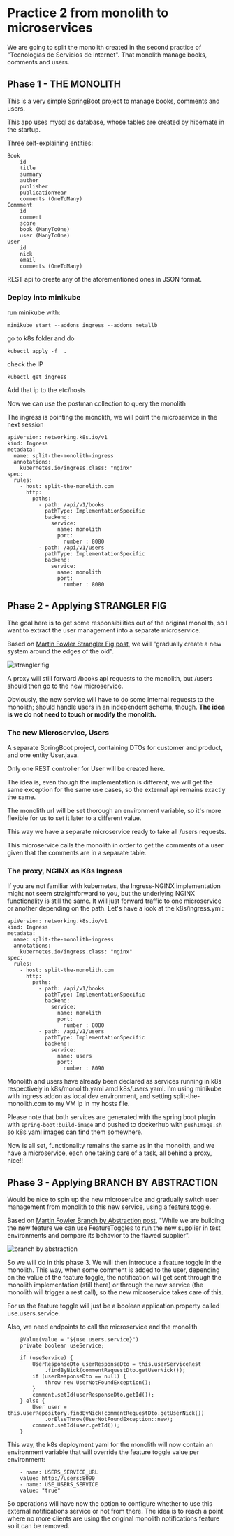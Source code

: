 # Practice 2 from monolith to microservices

We are going to split the monolith created in the second practice of "Tecnologías de Servicios de Internet". 
That monolith manage books, comments and users.

## Phase 1 - THE MONOLITH

This is a very simple SpringBoot project to manage books, comments and users.

This app uses mysql as database, whose tables are created by hibernate in the startup.

Three self-explaining entities:

    Book
        id
        title 
        summary
        author
        publisher 
        publicationYear 
        comments (OneToMany)
    Commment
        id
        comment
        score
        book (ManyToOne)
        user (ManyToOne)
    User
        id
        nick
        email
        comments (OneToMany)


REST api to create any of the aforementioned ones in JSON format. 

### Deploy into minikube

run minikube with:

`minikube start --addons ingress --addons metallb`

go to k8s folder and do

`kubectl apply -f  .`

check the IP

`kubectl get ingress`

Add that ip to the etc/hosts

Now we can use the postman collection to query the monolith

The ingress is pointing the monolith, we will point the microservice in the next session

```
apiVersion: networking.k8s.io/v1
kind: Ingress
metadata:
  name: split-the-monolith-ingress
  annotations:
    kubernetes.io/ingress.class: "nginx"
spec:
  rules:
    - host: split-the-monolith.com
      http:
        paths:
          - path: /api/v1/books
            pathType: ImplementationSpecific
            backend:
              service:
                name: monolith
                port:
                  number : 8080
          - path: /api/v1/users
            pathType: ImplementationSpecific
            backend:
              service:
                name: monolith
                port:
                  number : 8080
```

## Phase 2 - Applying STRANGLER FIG

The goal here is to get some responsibilities out of the original monolith, so I want to extract the user management into a separate microservice.

Based on [Martin Fowler Strangler Fig post](https://martinfowler.com/bliki/StranglerFigApplication.html), we will "gradually create a new system around the edges of the old".

![strangler fig](images/strangler-fig.jpg)


A proxy will still forward /books api requests to the monolith, but /users should then go to the new microservice.

Obviously, the new service will have to do some internal requests to the monolith; should handle users in an independent schema, though. **The idea is we do not need to touch or modify the monolith.**

### The new Microservice, Users

A separate SpringBoot project, containing DTOs for customer and product, and one entity User.java.

Only one REST controller for User will be created here.

The idea is, even though the implementation is different, we will get the same exception for the same use cases, so the external api remains exactly the same.

The monolith url will be set thorough an environment variable, so it's more flexible for us to set it later to a different value.

This way we have a separate microservice ready to take all /users requests.

This microservice calls the monolith in order to get the comments of a user given that the comments are in a separate table.


### The proxy, NGINX as K8s Ingress

If you are not familiar with kubernetes, the Ingress-NGINX implementation might not seem straightforward to you, but the underlying NGINX functionality is still the same. It will just forward traffic to one microservice or another depending on the path. Let's have a look at the k8s/ingress.yml:

```
apiVersion: networking.k8s.io/v1
kind: Ingress
metadata:
  name: split-the-monolith-ingress
  annotations:
    kubernetes.io/ingress.class: "nginx"
spec:
  rules:
    - host: split-the-monolith.com
      http:
        paths:
          - path: /api/v1/books
            pathType: ImplementationSpecific
            backend:
              service:
                name: monolith
                port:
                  number : 8080
          - path: /api/v1/users
            pathType: ImplementationSpecific
            backend:
              service:
                name: users
                port:
                  number : 8090
```


Monolith and users have already been declared as services running in k8s respectively in k8s/monolith.yaml amd k8s/users.yaml. I'm using minikube with Ingress addon as local dev environment, and setting split-the-monolith.com to my VM ip in my hosts file.

Please note that both services are generated with the spring boot plugin with `spring-boot:build-image` and pushed to dockerhub with `pushImage.sh` so k8s yaml images can find them somewhere.

Now is all set, functionality remains the same as in the monolith, and we have a microservice, each one taking care of a task, all behind a proxy, nice!!

## Phase 3 - Applying BRANCH BY ABSTRACTION

Would be nice to spin up the new microservice and gradually switch user management from monolith to this new service, using a [feature toggle](https://martinfowler.com/articles/feature-toggles.html).

Based on [Martin Fowler Branch by Abstraction post](https://martinfowler.com/bliki/BranchByAbstraction.html), "While we are building the new feature we can use FeatureToggles to run the new supplier in test environments and compare its behavior to the flawed supplier".


![branch by abstraction](images/branch-by-abstraction.png)

So we will do in this phase 3. We will then introduce a feature toggle in the monolith. This way, when some comment is added to the user, depending on the value of the feature toggle, the notification will get sent through the monolith implementation (still there) or through the new service (the monolith will trigger a rest call), so the new microservice takes care of this.

For us the feature toggle will just be a boolean application.property called use.users.service.

Also, we need endpoints to call the microservice and the monolith

```
    @Value(value = "${use.users.service}")
    private boolean useService;
    ------
    if (useService) {
        UserResponseDto userResponseDto = this.userServiceRest
            .findByNick(commentRequestDto.getUserNick());
        if (userResponseDto == null) {
            throw new UserNotFoundException();
        }
        comment.setId(userResponseDto.getId());
    } else {
        User user = this.userRepository.findByNick(commentRequestDto.getUserNick())
            .orElseThrow(UserNotFoundException::new);
        comment.setId(user.getId());
    }
```



This way, the k8s deployment yaml for the monolith will now contain an environment variable that will override the feature toggle value per environment:

```
    - name: USERS_SERVICE_URL
    value: http://users:8090
    - name: USE_USERS_SERVICE
    value: "true"
```

So operations will have now the option to configure whether to use this external notifications service or not from there. The idea is to reach a point where no more clients are using the original monolith notifications feature so it can be removed.